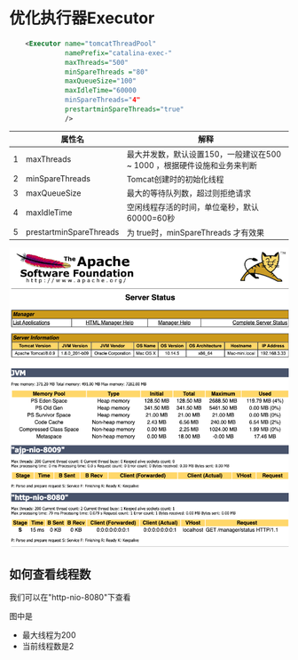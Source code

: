 # 优化执行器Executor

```xml
    <Executor name="tomcatThreadPool" 
              namePrefix="catalina-exec-"
              maxThreads="500" 
              minSpareThreads ="80"
              maxQueueSize="100"
              maxIdleTime="60000
              minSpareThreads="4" 
              prestartminSpareThreads="true"
              />
```

|      | 属性名                  | 解释                                                         |
| ---- | ----------------------- | ------------------------------------------------------------ |
| 1    | maxThreads              | 最大并发数，默认设置150，一般建议在500 ~ 1000 ，根据硬件设施和业务来判断 |
| 2    | minSpareThreads         | Tomcat创建时的初始化线程                                     |
| 3    | maxQueueSize            | 最大的等待队列数，超过则拒绝请求                             |
| 4    | maxIdleTime             | 空闲线程存活的时间，单位毫秒，默认60000=60秒                 |
| 5    | prestartminSpareThreads | 为 true时，minSpareThreads 才有效果                          |

<img src="../../../assets/image-20201031214808684.png" alt="image-20201031214808684"  />

## 如何查看线程数

我们可以在"http-nio-8080"下查看

图中是

- 最大线程为200
- 当前线程数是2